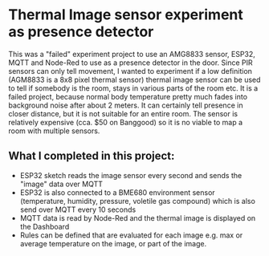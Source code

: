 # Thermal Image sensor experiment as presence detector
This was a "failed" experiment project to use an AMG8833 sensor, ESP32, MQTT and Node-Red to use as a presence detector in the door. Since PIR sensors can only tell movement, I wanted to experiment if a low definition (AGM8833 is a 8x8 pixel thermal sensor) thermal image sensor can be used to tell if somebody is the room, stays in various parts of the room etc. It is a failed project, because normal body temperature  pretty much fades into background noise after about 2 meters. It can certainly tell presence in closer distance, but it is not suitable for an entire room. The sensor is relatively expensive (cca. $50 on Banggood) so it is no viable to map a room with multiple sensors.
## What I completed in this project:
- ESP32 sketch reads the image sensor every second and sends the "image" data over MQTT
- ESP32 is also connected to a BME680 environment sensor (temperature, humidity, pressure, voletile gas compound) which is also send over MQTT every 10 seconds
- MQTT data is read by Node-Red and the thermal image is displayed on the Dashboard
- Rules can be defined that are evaluated for each image e.g. max or average temperature on the image, or part of the image.


